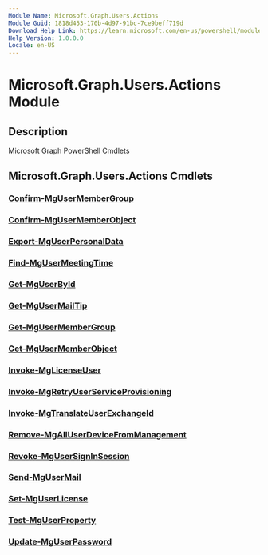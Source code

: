 ```yaml
---
Module Name: Microsoft.Graph.Users.Actions
Module Guid: 1818d453-170b-4d97-91bc-7ce9beff719d
Download Help Link: https://learn.microsoft.com/en-us/powershell/module/microsoft.graph.users.actions/?view=graph-powershell-1.0
Help Version: 1.0.0.0
Locale: en-US
---
```


# Microsoft.Graph.Users.Actions Module
## Description
Microsoft Graph PowerShell Cmdlets

## Microsoft.Graph.Users.Actions Cmdlets
### [Confirm-MgUserMemberGroup](Confirm-MgUserMemberGroup.md)

### [Confirm-MgUserMemberObject](Confirm-MgUserMemberObject.md)

### [Export-MgUserPersonalData](Export-MgUserPersonalData.md)

### [Find-MgUserMeetingTime](Find-MgUserMeetingTime.md)

### [Get-MgUserById](Get-MgUserById.md)

### [Get-MgUserMailTip](Get-MgUserMailTip.md)

### [Get-MgUserMemberGroup](Get-MgUserMemberGroup.md)

### [Get-MgUserMemberObject](Get-MgUserMemberObject.md)

### [Invoke-MgLicenseUser](Invoke-MgLicenseUser.md)

### [Invoke-MgRetryUserServiceProvisioning](Invoke-MgRetryUserServiceProvisioning.md)

### [Invoke-MgTranslateUserExchangeId](Invoke-MgTranslateUserExchangeId.md)

### [Remove-MgAllUserDeviceFromManagement](Remove-MgAllUserDeviceFromManagement.md)

### [Revoke-MgUserSignInSession](Revoke-MgUserSignInSession.md)

### [Send-MgUserMail](Send-MgUserMail.md)

### [Set-MgUserLicense](Set-MgUserLicense.md)

### [Test-MgUserProperty](Test-MgUserProperty.md)

### [Update-MgUserPassword](Update-MgUserPassword.md)





















